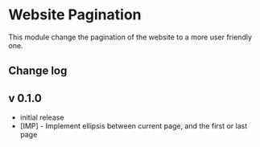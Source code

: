 Website Pagination
====================
This module change the pagination of the website to a more user friendly one.

Change log
----------

v 0.1.0
-------
* initial release
* [IMP] - Implement ellipsis between current page, and the first or last page